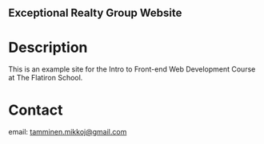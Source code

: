 Exceptional Realty Group Website
---

# Description

This is an example site for the Intro to Front-end Web Development Course at The Flatiron School.

# Contact

email: tamminen.mikkoj@gmail.com
